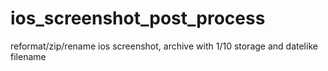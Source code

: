 # ios_screenshot_post_process
reformat/zip/rename ios screenshot, archive with 1/10 storage and datelike filename
